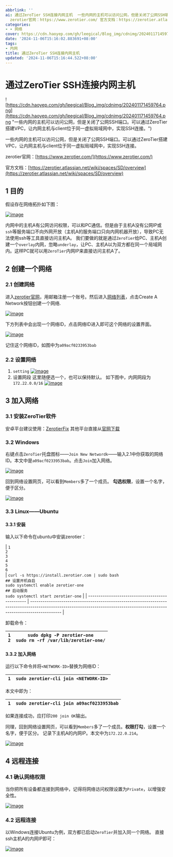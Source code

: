```yaml
---
abbrlink: ''
ai: 通过ZeroTier SSH连接内网主机  一些内网的主机可以访问公网，但是关闭了公网SSH端口。可以通过ZeroTier搭建VPC，让内网主机与client位于同一虚拟局域网中，实现SSH连接。
  zerotier官网：https://www.zerotier.com/ 官方文档：https://zerotier.atlassian.net/wiki/spa...
categories:
- - 网络
cover: https://cdn.haoyep.com/gh/leegical/Blog_img/cdnimg/202401171459764.png
date: '2024-11-06T15:16:02.883691+08:00'
tags:
- 内网
title: 通过ZeroTier SSH连接内网主机
updated: '2024-11-06T15:16:44.522+08:00'
---
```

# 通过ZeroTier SSH连接内网主机


![https://cdn.haoyep.com/gh/leegical/Blog_img/cdnimg/202401171459764.png](https://cdn.haoyep.com/gh/leegical/Blog_img/cdnimg/202401171459764.png "一些内网的主机可以访问公网，但是关闭了公网SSH端口。可以通过ZeroTier搭建VPC，让内网主机与client位于同一虚拟局域网中，实现SSH连接。")

一些内网的主机可以访问公网，但是关闭了公网SSH端口。可以通过ZeroTier搭建VPC，让内网主机与client位于同一虚拟局域网中，实现SSH连接。

zerotier官网：[https://www.zerotier.com/](https://www.zerotier.com/)

官方文档：[https://zerotier.atlassian.net/wiki/spaces/SD/overview](https://zerotier.atlassian.net/wiki/spaces/SD/overview)

## 1 目的

假设存在网络拓扑如下图：

[![image](https://cdn.haoyep.com/gh/leegical/Blog_img/md_img202311082253538.png "image")](https://cdn.haoyep.com/gh/leegical/Blog_img/md_img202311082253538.png?size=large)

内网中的主机A有公网访问权限，可以和PC通信。但是由于主机A没有公网IP或`ssh`等服务端口不向外网开放（主机A的服务端口只向内网机器开放），导致PC无法使用ssh等工具直接访问主机A。 我们要做的就是通过`ZeroTier`给PC、主机A创建一个`overlay`内网，忽略`underlay`，让PC、主机A以为双方都在同一个局域网内。这样PC就可以用`ZeroTier`内网IP来直接访问主机A了。

## 2 创建一个网络

### 2.1 创建网络

进入[zerotier官网](https://www.zerotier.com/)，用邮箱注册一个账号。然后进入[网络列表](https://my.zerotier.com/network)，点击Create A Network按钮创建一个网络.

[![image](https://cdn.haoyep.com/gh/leegical/Blog_img/md_img202311082253204.png "image")](https://cdn.haoyep.com/gh/leegical/Blog_img/md_img202311082253204.png?size=large)

下方列表中会出现一个网络ID，点击网络ID进入即可这个网络的设置界面。

[![image](https://cdn.haoyep.com/gh/leegical/Blog_img/md_img202311082253074.png "image")](https://cdn.haoyep.com/gh/leegical/Blog_img/md_img202311082253074.png?size=large)

记住这个网络ID，如图中为`a09acf0233953bab`

### 2.2 设置网络

1. `setting`
   [![image](https://cdn.haoyep.com/gh/leegical/Blog_img/md_img202311082254838.png "image")](https://cdn.haoyep.com/gh/leegical/Blog_img/md_img202311082254838.png?size=large)
2. 设置网段 这里随便选一个，也可以保持默认。 如下图中，内网网段为`172.22.0.0/16`
   [![image](https://cdn.haoyep.com/gh/leegical/Blog_img/md_img202311082254823.png "image")](https://cdn.haoyep.com/gh/leegical/Blog_img/md_img202311082254823.png?size=large)

## 3 加入网络

### 3.1 安装ZeroTier软件

安卓平台建议使用：[ZerotierFix](https://github.com/kaaass/ZerotierFix/releases) 其他平台直接从[官网下载](https://www.zerotier.com/download/)

### 3.2 Windows

右键点击`ZeroTier`托盘图标——`Join New Networdk`——输入2.1中你获取的网络ID。本文中是`a09acf0233953bab`。点击`Join`加入网络。

[![image](https://cdn.haoyep.com/gh/leegical/Blog_img/md_img202311082254402.png "image")](https://cdn.haoyep.com/gh/leegical/Blog_img/md_img202311082254402.png?size=large)

回到网络设置网页，可以看到`Members`多了一个成员。 **勾选权限**，设置一个名字，便于区分。

[![image](https://cdn.haoyep.com/gh/leegical/Blog_img/md_img202311082255319.png "image")](https://cdn.haoyep.com/gh/leegical/Blog_img/md_img202311082255319.png?size=large)

### 3.3 Linux——Ubuntu

#### 3.3.1 安装

输入以下命令在ubuntu中安装zerotier：


| `1`<br/>`2`<br/>`3`<br/>`4`<br/>`5`<br/>`6`<br/> | `curl -s https://install.zerotier.com | sudo bash`<br/>`## 设置开机自启`<br/>`sudo systemctl enable zerotier-one`<br/>`## 启动服务`<br/>`sudo systemctl start zerotier-one` |
| ------------------------------------------------ | --------------------------------------------------------------------------------------------------------------------------------------------------------------------------- |

卸载命令：


| `1`<br/>`2`<br/> | `sudo dpkg -P zerotier-one`<br/>`sudo rm -rf /var/lib/zerotier-one/` |
| ---------------- | -------------------------------------------------------------------- |

#### 3.3.2 加入网络

运行以下命令并将`<NETWORK-ID>`替换为网络ID：


| `1`<br/> | `sudo zerotier-cli join <NETWORK-ID>` |
| -------- | ------------------------------------- |

本文中即为：


| `1`<br/> | `sudo zerotier-cli join a09acf0233953bab` |
| -------- | ----------------------------------------- |

如果连接成功，应打印`200 join OK`输出。

同理，回到网络设置网页，可以看到`Members`多了一个成员。**权限打勾**，设置一个名字，便于区分。 记录下主机A的内网IP。本文中为`172.22.0.214`。

[![image](https://cdn.haoyep.com/gh/leegical/Blog_img/md_img202311082255710.png "image")](https://cdn.haoyep.com/gh/leegical/Blog_img/md_img202311082255710.png?size=large)

## 4 远程连接

### 4.1 确认网络权限

当你把所有设备都连接到网络中，记得将网络访问权限设置为`Private`，以增强安全性。

[![image](https://cdn.haoyep.com/gh/leegical/Blog_img/md_img202311082255006.png "image")](https://cdn.haoyep.com/gh/leegical/Blog_img/md_img202311082255006.png?size=large)

### 4.2 远程连接

以Windows连接Ubuntu为例，双方都已启动`ZeroTier`并加入同一个网络。 直接ssh主机A的内网IP即可：

[![image](https://cdn.haoyep.com/gh/leegical/Blog_img/md_img202311082255095.png "image")](https://cdn.haoyep.com/gh/leegical/Blog_img/md_img202311082255095.png?size=large)
